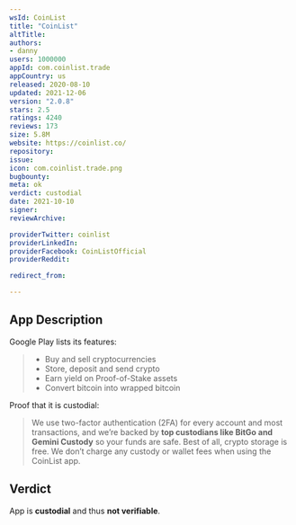 ```yaml
---
wsId: CoinList
title: "CoinList"
altTitle: 
authors:
- danny
users: 1000000
appId: com.coinlist.trade
appCountry: us
released: 2020-08-10
updated: 2021-12-06
version: "2.0.8"
stars: 2.5
ratings: 4240
reviews: 173
size: 5.8M
website: https://coinlist.co/
repository: 
issue: 
icon: com.coinlist.trade.png
bugbounty: 
meta: ok
verdict: custodial
date: 2021-10-10
signer: 
reviewArchive:

providerTwitter: coinlist
providerLinkedIn: 
providerFacebook: CoinListOfficial
providerReddit: 

redirect_from:

---
```


## App Description

Google Play lists its features: 

> - Buy and sell cryptocurrencies
> - Store, deposit and send crypto
> - Earn yield on Proof-of-Stake assets
> - Convert bitcoin into wrapped bitcoin

Proof that it is custodial:

> We use two-factor authentication (2FA) for every account and most transactions, and we’re backed by **top custodians like BitGo and Gemini Custody** so your funds are safe. Best of all, crypto storage is free. We don’t charge any custody or wallet fees when using the CoinList app.

## Verdict

App is **custodial** and thus **not verifiable**. 
